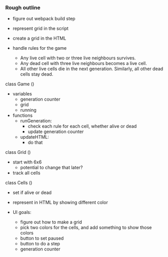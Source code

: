 
### Rough outline

- figure out webpack build step

- represent grid in the script
- create a grid in the HTML

- handle rules for the game
  - Any live cell with two or three live neighbours survives.
  - Any dead cell with three live neighbours becomes a live cell.
  - All other live cells die in the next generation. Similarly, all other dead cells stay dead.

class Game ()
- variables
  - generation counter
  - grid
  - running
- functions
  - runGeneration:
    - check each rule for each cell, whether alive or dead
    - update generation counter
  - updateHTML:
    - do that

class Grid ()
  - start with 6x6
    - potential to change that later?
  - track all cells

class Cells ()
  - set if alive or dead
  - represent in HTML by showing different color

- UI goals:
  - figure out how to make a grid
  - pick two colors for the cells, and add something to show those colors
  - button to set paused
  - button to do a step
  - generation counter